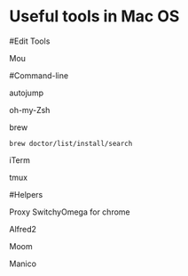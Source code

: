 Useful tools in Mac OS
========

#Edit Tools

Mou


#Command-line

autojump

oh-my-Zsh

brew

	brew doctor/list/install/search


iTerm

tmux



#Helpers

Proxy SwitchyOmega for chrome

Alfred2

Moom

Manico
